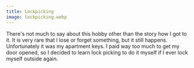 ```yaml
---
title: Lockpicking
image: lockpicking.webp
---
```


There's not much to say about this hobby other than the story how I got to it. It is very rare that I lose or forget something, but it still happens. Unfortunately it was my apartment keys. I paid way too much to get my door opened, so I decided to learn lock picking to do it myself if I ever lock myself outside again.
